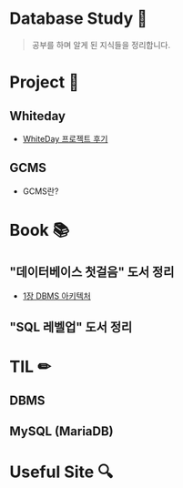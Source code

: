 # Database Study 💾
> 공부를 하며 알게 된 지식들을 정리합니다.

# Project 📌

## Whiteday 
- [WhiteDay 프로젝트 후기](./Project/Review.md)

## GCMS
- GCMS란?

# Book 📚

## "데이터베이스 첫걸음" 도서 정리 
- [1장 DBMS 아키텍처](./Books/database-first-steps/DBMS-architecture.md)

## "SQL 레벨업" 도서 정리

# TIL ✏

## DBMS

## MySQL (MariaDB)

# Useful Site 🔍